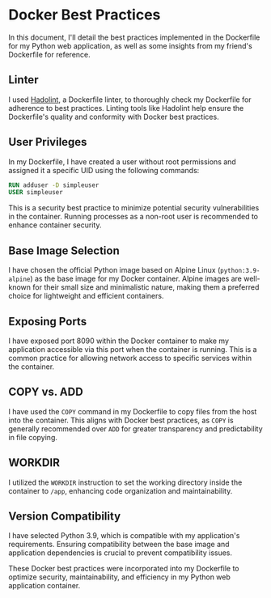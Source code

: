 # Docker Best Practices

In this document, I'll detail the best practices implemented in the Dockerfile for my Python web application, as well as some insights from my friend's Dockerfile for reference.

## Linter

I used [Hadolint](https://hadolint.github.io/hadolint/), a Dockerfile linter, to thoroughly check my Dockerfile for adherence to best practices. Linting tools like Hadolint help ensure the Dockerfile's quality and conformity with Docker best practices.

## User Privileges

In my Dockerfile, I have created a user without root permissions and assigned it a specific UID using the following commands:

```Dockerfile
RUN adduser -D simpleuser
USER simpleuser
```

This is a security best practice to minimize potential security vulnerabilities in the container. Running processes as a non-root user is recommended to enhance container security.

## Base Image Selection

I have chosen the official Python image based on Alpine Linux (`python:3.9-alpine`) as the base image for my Docker container. Alpine images are well-known for their small size and minimalistic nature, making them a preferred choice for lightweight and efficient containers.

## Exposing Ports

I have exposed port 8090 within the Docker container to make my application accessible via this port when the container is running. This is a common practice for allowing network access to specific services within the container.

## COPY vs. ADD

I have used the `COPY` command in my Dockerfile to copy files from the host into the container. This aligns with Docker best practices, as `COPY` is generally recommended over `ADD` for greater transparency and predictability in file copying.

## WORKDIR

I utilized the `WORKDIR` instruction to set the working directory inside the container to `/app`, enhancing code organization and maintainability.

## Version Compatibility

I have selected Python 3.9, which is compatible with my application's requirements. Ensuring compatibility between the base image and application dependencies is crucial to prevent compatibility issues.

These Docker best practices were incorporated into my Dockerfile to optimize security, maintainability, and efficiency in my Python web application container.
